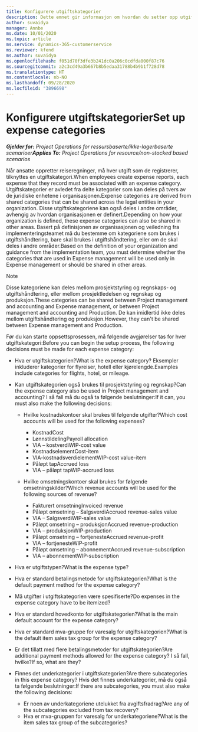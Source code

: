 ```yaml
---
title: Konfigurere utgiftskategorier
description: Dette emnet gir informasjon om hvordan du setter opp utgiftskategorier og delte kategorier for reiseregninger.
author: suvaidya
manager: Annbe
ms.date: 10/01/2020
ms.topic: article
ms.service: dynamics-365-customerservice
ms.reviewer: kfend
ms.author: suvaidya
ms.openlocfilehash: f051d70f3dfe3b241dc0a206c0cdfda000f87c76
ms.sourcegitcommit: a2c3cd49a3b667b8b5edaa31788b4b9b1f728d78
ms.translationtype: HT
ms.contentlocale: nb-NO
ms.lasthandoff: 09/28/2020
ms.locfileid: "3896698"
---
```

# <a name="set-up-expense-categories"></a><span data-ttu-id="f454f-103">Konfigurere utgiftskategorier</span><span class="sxs-lookup"><span data-stu-id="f454f-103">Set up expense categories</span></span>

<span data-ttu-id="f454f-104">_**Gjelder for:** Project Operations for ressursbaserte/ikke-lagerbaserte scenarioer_</span><span class="sxs-lookup"><span data-stu-id="f454f-104">_**Applies To:** Project Operations for resource/non-stocked based scenarios_</span></span>

<span data-ttu-id="f454f-105">Når ansatte oppretter reiseregninger, må hver utgift som de registrerer, tilknyttes en utgiftskategori.</span><span class="sxs-lookup"><span data-stu-id="f454f-105">When employees create expense reports, each expense that they record must be associated with an expense category.</span></span> <span data-ttu-id="f454f-106">Utgiftskategorier er avledet fra delte kategorier som kan deles på tvers av de juridiske enhetene i organisasjonen.</span><span class="sxs-lookup"><span data-stu-id="f454f-106">Expense categories are derived from shared categories that can be shared across the legal entities in your organization.</span></span> <span data-ttu-id="f454f-107">Disse utgiftskategoriene kan også deles i andre områder, avhengig av hvordan organisasjonen er definert.</span><span class="sxs-lookup"><span data-stu-id="f454f-107">Depending on how your organization is defined, these expense categories can also be shared in other areas.</span></span> <span data-ttu-id="f454f-108">Basert på definisjonen av organisasjonen og veiledning fra implementeringsteamet må du bestemme om kategoriene som brukes i utgiftshåndtering, bare skal brukes i utgiftshåndtering, eller om de skal deles i andre områder.</span><span class="sxs-lookup"><span data-stu-id="f454f-108">Based on the definition of your organization and guidance from the implementation team, you must determine whether the categories that are used in Expense management will be used only in Expense management or should be shared in other areas.</span></span>

> [!NOTE]
> <span data-ttu-id="f454f-109">Disse kategoriene kan deles mellom prosjektstyring og regnskaps- og utgiftshåndtering, eller mellom prosjektledelsen og regnskap og produksjon.</span><span class="sxs-lookup"><span data-stu-id="f454f-109">These categories can be shared between Project management and accounting and Expense management, or between Project management and accounting and Production.</span></span> <span data-ttu-id="f454f-110">De kan imidlertid ikke deles mellom utgiftshåndtering og produksjon.</span><span class="sxs-lookup"><span data-stu-id="f454f-110">However, they can't be shared between Expense management and Production.</span></span>

<span data-ttu-id="f454f-111">Før du kan starte oppsettsprosessen, må følgende avgjørelser tas for hver utgiftskategori:</span><span class="sxs-lookup"><span data-stu-id="f454f-111">Before you can begin the setup process, the following decisions must be made for each expense category:</span></span>

- <span data-ttu-id="f454f-112">Hva er utgiftskategorien?</span><span class="sxs-lookup"><span data-stu-id="f454f-112">What is the expense category?</span></span> <span data-ttu-id="f454f-113">Eksempler inkluderer kategorier for flyreiser, hotell eller kjørelengde.</span><span class="sxs-lookup"><span data-stu-id="f454f-113">Examples include categories for flights, hotel, or mileage.</span></span>
- <span data-ttu-id="f454f-114">Kan utgiftskategorien også brukes til prosjektstyring og regnskap?</span><span class="sxs-lookup"><span data-stu-id="f454f-114">Can the expense category also be used in Project management and accounting?</span></span> <span data-ttu-id="f454f-115">I så fall må du også ta følgende beslutninger:</span><span class="sxs-lookup"><span data-stu-id="f454f-115">If it can, you must also make the following decisions:</span></span>

    - <span data-ttu-id="f454f-116">Hvilke kostnadskontoer skal brukes til følgende utgifter?</span><span class="sxs-lookup"><span data-stu-id="f454f-116">Which cost accounts will be used for the following expenses?</span></span>

        - <span data-ttu-id="f454f-117">Kostnad</span><span class="sxs-lookup"><span data-stu-id="f454f-117">Cost</span></span>
        - <span data-ttu-id="f454f-118">Lønnstildeling</span><span class="sxs-lookup"><span data-stu-id="f454f-118">Payroll allocation</span></span>
        - <span data-ttu-id="f454f-119">VIA – kostverdi</span><span class="sxs-lookup"><span data-stu-id="f454f-119">WIP-cost value</span></span>
        - <span data-ttu-id="f454f-120">Kostnadselement</span><span class="sxs-lookup"><span data-stu-id="f454f-120">Cost-item</span></span>
        - <span data-ttu-id="f454f-121">VIA-kostnadsverdielement</span><span class="sxs-lookup"><span data-stu-id="f454f-121">WIP-cost value-item</span></span>
        - <span data-ttu-id="f454f-122">Påløpt tap</span><span class="sxs-lookup"><span data-stu-id="f454f-122">Accrued loss</span></span>
        - <span data-ttu-id="f454f-123">VIA – påløpt tap</span><span class="sxs-lookup"><span data-stu-id="f454f-123">WIP-accrued loss</span></span>

    - <span data-ttu-id="f454f-124">Hvilke omsetningskontoer skal brukes for følgende omsetningskilder?</span><span class="sxs-lookup"><span data-stu-id="f454f-124">Which revenue accounts will be used for the following sources of revenue?</span></span>

        - <span data-ttu-id="f454f-125">Fakturert omsetning</span><span class="sxs-lookup"><span data-stu-id="f454f-125">Invoiced revenue</span></span>
        - <span data-ttu-id="f454f-126">Påløpt omsetning – Salgsverdi</span><span class="sxs-lookup"><span data-stu-id="f454f-126">Accrued revenue-sales value</span></span>
        - <span data-ttu-id="f454f-127">VIA – Salgsverdi</span><span class="sxs-lookup"><span data-stu-id="f454f-127">WIP-sales value</span></span>
        - <span data-ttu-id="f454f-128">Påløpt omsetning – produksjon</span><span class="sxs-lookup"><span data-stu-id="f454f-128">Accrued revenue-production</span></span>
        - <span data-ttu-id="f454f-129">VIA – produksjon</span><span class="sxs-lookup"><span data-stu-id="f454f-129">WIP-production</span></span>
        - <span data-ttu-id="f454f-130">Påløpt omsetning – fortjeneste</span><span class="sxs-lookup"><span data-stu-id="f454f-130">Accrued revenue-profit</span></span>
        - <span data-ttu-id="f454f-131">VIA – fortjeneste</span><span class="sxs-lookup"><span data-stu-id="f454f-131">WIP-profit</span></span>
        - <span data-ttu-id="f454f-132">Påløpt omsetning – abonnement</span><span class="sxs-lookup"><span data-stu-id="f454f-132">Accrued revenue-subscription</span></span>
        - <span data-ttu-id="f454f-133">VIA – abonnement</span><span class="sxs-lookup"><span data-stu-id="f454f-133">WIP-subscription</span></span>

- <span data-ttu-id="f454f-134">Hva er utgiftstypen?</span><span class="sxs-lookup"><span data-stu-id="f454f-134">What is the expense type?</span></span>
- <span data-ttu-id="f454f-135">Hva er standard betalingsmetode for utgiftskategorien?</span><span class="sxs-lookup"><span data-stu-id="f454f-135">What is the default payment method for the expense category?</span></span>
- <span data-ttu-id="f454f-136">Må utgifter i utgiftskategorien være spesifiserte?</span><span class="sxs-lookup"><span data-stu-id="f454f-136">Do expenses in the expense category have to be itemized?</span></span>
- <span data-ttu-id="f454f-137">Hva er standard hovedkonto for utgiftskategorien?</span><span class="sxs-lookup"><span data-stu-id="f454f-137">What is the main default account for the expense category?</span></span>
- <span data-ttu-id="f454f-138">Hva er standard mva-gruppe for varesalg for utgiftskategorien?</span><span class="sxs-lookup"><span data-stu-id="f454f-138">What is the default item sales tax group for the expense category?</span></span>
- <span data-ttu-id="f454f-139">Er det tillatt med flere betalingsmetoder for utgiftskategorien?</span><span class="sxs-lookup"><span data-stu-id="f454f-139">Are additional payment methods allowed for the expense category?</span></span> <span data-ttu-id="f454f-140">I så fall, hvilke?</span><span class="sxs-lookup"><span data-stu-id="f454f-140">If so, what are they?</span></span>
- <span data-ttu-id="f454f-141">Finnes det underkategorier i utgiftskategorien?</span><span class="sxs-lookup"><span data-stu-id="f454f-141">Are there subcategories in this expense category?</span></span> <span data-ttu-id="f454f-142">Hvis det finnes underkategorier, må du også ta følgende beslutninger:</span><span class="sxs-lookup"><span data-stu-id="f454f-142">If there are subcategories, you must also make the following decisions:</span></span>

    - <span data-ttu-id="f454f-143">Er noen av underkategoriene utelukket fra avgiftsfradrag?</span><span class="sxs-lookup"><span data-stu-id="f454f-143">Are any of the subcategories excluded from tax recovery?</span></span>
    - <span data-ttu-id="f454f-144">Hva er mva-gruppen for varesalg for underkategoriene?</span><span class="sxs-lookup"><span data-stu-id="f454f-144">What is the item sales tax group of the subcategories?</span></span>
